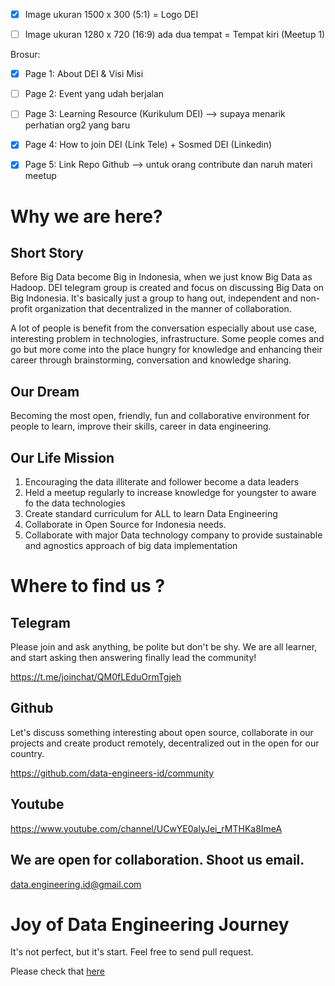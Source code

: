 - [x] Image ukuran 1500 x 300 (5:1) = Logo DEI
- [ ] Image ukuran 1280 x 720 (16:9) ada dua tempat = Tempat kiri (Meetup 1)


Brosur:

- [x] Page 1: About DEI & Visi Misi
- [ ] Page 2: Event yang udah berjalan
- [ ] Page 3: Learning Resource (Kurikulum DEI) --> supaya menarik perhatian org2 yang baru
- [x] Page 4: How to join DEI (Link Tele) + Sosmed DEI (Linkedin)
- [x] Page 5: Link Repo Github --> untuk orang contribute dan naruh materi meetup



# Why we are here?

## Short Story

Before Big Data become Big in Indonesia, when we just know Big Data as Hadoop. DEI telegram group is created and focus on discussing Big Data on Big Indonesia. It's basically just a group to hang out, independent and non-profit organization that decentralized in the manner of collaboration. 

A lot of people is benefit from the conversation especially about use case, interesting problem in technologies, infrastructure. Some people comes and go but more come into the place hungry for knowledge and enhancing their career through brainstorming, conversation and knowledge sharing. 

## Our Dream

Becoming the most open, friendly, fun and collaborative environment for people to learn, improve their skills, career in data engineering. 

## Our Life Mission

1. Encouraging the data illiterate and follower become a data leaders
2. Held a meetup regularly to increase knowledge for youngster to aware fo the data technologies
3. Create standard curriculum for ALL to learn Data Engineering
4. Collaborate in Open Source for Indonesia needs.
5. Collaborate with major Data technology company to provide sustainable and agnostics approach of big data implementation

# Where to find us ?

## Telegram 

Please join and ask anything, be polite but don't be shy. We are all learner, and start asking then answering finally lead the community!

https://t.me/joinchat/QM0fLEduOrmTgjeh

## Github

Let's discuss something interesting about open source, collaborate in our projects and create product remotely, decentralized out in the open for our country. 

https://github.com/data-engineers-id/community

## Youtube

https://www.youtube.com/channel/UCwYE0alyJei_rMTHKa8ImeA

## We are open for collaboration. Shoot us email.

data.engineering.id@gmail.com

# Joy of Data Engineering Journey

It's not perfect, but it's start. Feel free to send pull request.

Please check that [here](https://github.com/data-engineers-id/basecamp/blob/main/CURRICULUM.md)


